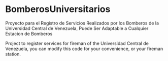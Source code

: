# BomberosUniversitarios
Proyecto para el Registro de Servicios Realizados por los Bomberos de la Universidad Central de Venezuela, Puede Ser Adaptable a Cualquier Estacion de Bomberos

Project to register services for fireman of the Universidad Central de Venezuela, you can modify this code for your convenience, or your fireman station.
